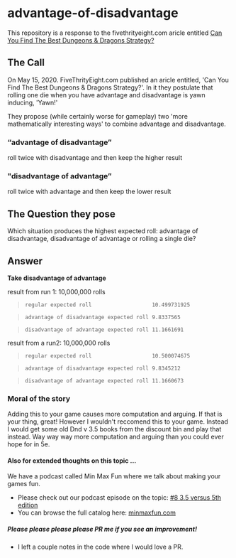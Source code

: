 # advantage-of-disadvantage
This repository is a response to the fivethrityeight.com aricle entitled [Can You Find The Best Dungeons &amp; Dragons Strategy?](https://fivethirtyeight.com/features/can-you-find-the-best-dungeons-dragons-strategy/)

## The Call
On May 15, 2020. FiveThrityEight.com published an aricle entitled, 'Can You Find The Best Dungeons & Dragons Strategy?'. In it they postulate that rolling one die when you have advantage and disadvantage is yawn inducing, 'Yawn!'

They propose (while certainly worse for gameplay) two 'more mathematically interesting ways' to combine advantage and disadvantage.

### “advantage of disadvantage”
roll twice with disadvantage and then keep the higher result

### "disadvantage of advantage”
roll twice with advantage and then keep the lower result

## The Question they pose
Which situation produces the highest expected roll: advantage of disadvantage, disadvantage of advantage or rolling a single die?

## Answer
**Take disadvantage of advantage**

result from run 1: 10,000,000 rolls
> `regular expected roll                   10.499731925`

> `advantage of disadvantage expected roll 9.8337565`

> `disadvantage of advantage expected roll 11.1661691`

result from a run2: 10,000,000 rolls

> `regular expected roll                   10.500074675`

> `advantage of disadvantage expected roll 9.8345212`

> `disadvantage of advantage expected roll 11.1660673`

### Moral of the story
Adding this to your game causes more computation and arguing. If that is your thing, great! However I wouldn't reccomend this to your game. Instead I would get some old Dnd v 3.5 books from the discount bin and play that instead. Way way way more computation and arguing than you could ever hope for in 5e.

#### Also for extended thoughts on this topic ...
We have a podcast called Min Max Fun where we talk about making your games fun.
* Please check out our podcast episode on the topic: [#8 3.5 versus 5th edition](https://minmaxfun.buzzsprout.com/349301/1403029-8-3-5-versus-5th-edition)
* You can browse the full catalog here: [minmaxfun.com](https://minmaxfun.buzzsprout.com/)

##### Please please please please PR me if you see an improvement!
* I left a couple notes in the code where I would love a PR.
